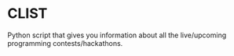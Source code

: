 # CLIST
Python script that gives you information about all the live/upcoming programming contests/hackathons.
